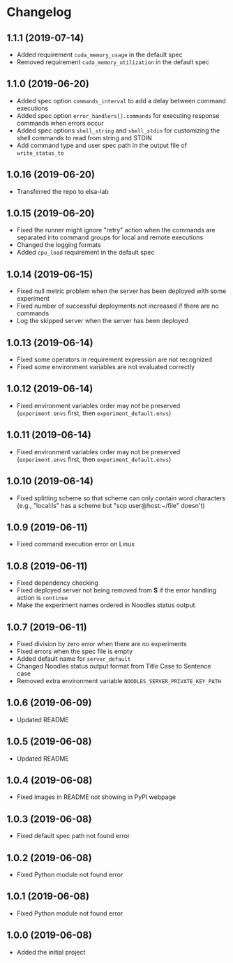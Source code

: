 # Changelog

## 1.1.1 (2019-07-14)

* Added requirement `cuda_memory_usage` in the default spec
* Removed requirement `cuda_memory_utilization` in the default spec

## 1.1.0 (2019-06-20)

* Added spec option `commands_interval` to add a delay between command executions
* Added spec option `error_handlers[].commands` for executing response commands when errors occur
* Added spec options `shell_string` and `shell_stdin` for customizing the shell commands to read from string and STDIN
* Add command type and user spec path in the output file of `write_status_to`

## 1.0.16 (2019-06-20)

* Transferred the repo to elsa-lab

## 1.0.15 (2019-06-20)

* Fixed the runner might ignore "retry" action when the commands are separated into command groups for local and remote executions
* Changed the logging formats
* Added `cpu_load` requirement in the default spec

## 1.0.14 (2019-06-15)

* Fixed null metric problem when the server has been deployed with some experiment
* Fixed number of successful deployments not increased if there are no commands
* Log the skipped server when the server has been deployed

## 1.0.13 (2019-06-14)

* Fixed some operators in requirement expression are not recognized
* Fixed some environment variables are not evaluated correctly

## 1.0.12 (2019-06-14)

* Fixed environment variables order may not be preserved (`experiment.envs` first, then `experiment_default.envs`)

## 1.0.11 (2019-06-14)

* Fixed environment variables order may not be preserved (`experiment.envs` first, then `experiment_default.envs`)

## 1.0.10 (2019-06-14)

* Fixed splitting scheme so that scheme can only contain word characters (e.g., "local:ls" has a scheme but "scp user@host:~/file" doesn't)

## 1.0.9 (2019-06-11)

* Fixed command execution error on Linux

## 1.0.8 (2019-06-11)

* Fixed dependency checking
* Fixed deployed server not being removed from **S** if the error handling action is `continue`
* Make the experiment names ordered in Noodles status output

## 1.0.7 (2019-06-11)

* Fixed division by zero error when there are no experiments
* Fixed errors when the spec file is empty
* Added default name for `server_default`
* Changed Noodles status output format from Title Case to Sentence case
* Removed extra environment variable `NOODLES_SERVER_PRIVATE_KEY_PATH`

## 1.0.6 (2019-06-09)

* Updated README

## 1.0.5 (2019-06-08)

* Updated README

## 1.0.4 (2019-06-08)

* Fixed images in README not showing in PyPI webpage

## 1.0.3 (2019-06-08)

* Fixed default spec path not found error

## 1.0.2 (2019-06-08)

* Fixed Python module not found error

## 1.0.1 (2019-06-08)

* Fixed Python module not found error

## 1.0.0 (2019-06-08)

* Added the initial project
